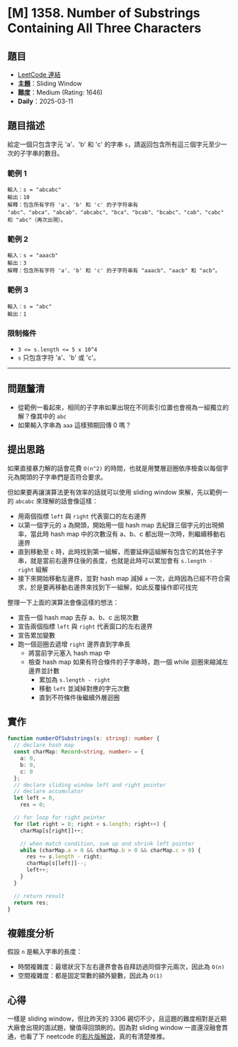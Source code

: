 # \[M\] 1358. Number of Substrings Containing All Three Characters

## 題目

- [LeetCode 連結](https://leetcode.com/problems/number-of-substrings-containing-all-three-characters/)
- **主題**：Sliding Window
- **難度**：Medium (Rating: 1646)
- **Daily**：2025-03-11

## 題目描述

給定一個只包含字元 'a'、'b' 和 'c' 的字串 `s`，請返回包含所有這三個字元至少一次的子字串的數目。

### 範例 1

```plain
輸入：s = "abcabc"
輸出：10
解釋：包含所有字符 'a'、'b' 和 'c' 的子字符串有 "abc"、"abca"、"abcab"、"abcabc"、"bca"、"bcab"、"bcabc"、"cab"、"cabc" 和 "abc"（再次出現）。
```

### 範例 2

```plain
輸入：s = "aaacb"
輸出：3
解釋：包含所有字符 'a'、'b' 和 'c' 的子字符串有 "aaacb"、"aacb" 和 "acb"。
```

### 範例 3

```plain
輸入：s = "abc"
輸出：1
```

### 限制條件

- `3 <= s.length <= 5 x 10^4`
- `s` 只包含字符 'a'、'b' 或 'c'。

---

## 問題釐清

- 從範例一看起來，相同的子字串如果出現在不同索引位置也會視為一組獨立的解？像其中的 `abc`
- 如果輸入字串為 `aaa` 這樣預期回傳 0 嗎？

## 提出思路

如果直接暴力解的話會花費 `O(n^2)` 的時間，也就是用雙層迴圈依序檢查以每個字元為開頭的子字串們是否符合要求。

但如果要再讓演算法更有效率的話就可以使用 sliding window 來解，先以範例一的 `abcabc` 來理解的話會像這樣：

- 用兩個指標 `left` 與 `right` 代表窗口的左右邊界
- 以第一個字元的 `a` 為開頭，開始用一個 hash map 去紀錄三個字元的出現頻率，當此時 hash map 中的次數沒有 a、b、c 都出現一次時，則繼續移動右邊界
- 直到移動至 `c` 時，此時找到第一組解，而要延伸這組解有包含它的其他子字串，就是當前右邊界往後的長度，也就是此時可以累加會有 `s.length - right` 組解
- 接下來開始移動左邊界，並對 hash map 減掉 `a` 一次，此時因為已經不符合需求，於是要再移動右邊界來找到下一組解，如此反覆操作即可找完

整理一下上面的演算法會像這樣的想法：

- 宣告一個 hash map 去存 a、b、c 出現次數
- 宣告兩個指標 `left` 與 `right` 代表窗口的左右邊界
- 宣告累加變數
- 跑一個迴圈去遞增 `right` 邊界直到字串長
  - 將當前字元塞入 hash map 中
  - 檢查 hash map 如果有符合條件的子字串時，跑一個 while 迴圈來縮減左邊界並計數
    - 累加為 `s.length - right`
    - 移動 `left` 並減掉對應的字元次數
    - 直到不符條件後繼續外層迴圈

## 實作

```ts
function numberOfSubstrings(s: string): number {
  // declare hash map
  const charMap: Record<string, number> = {
    a: 0,
    b: 0,
    c: 0
  };
  // declare sliding window left and right pointer
  // declare accumulator
  let left = 0,
    res = 0;

  // for loop for right pointer
  for (let right = 0; right < s.length; right++) {
    charMap[s[right]]++;

    // when match condition, sum up and shrink left pointer
    while (charMap.a > 0 && charMap.b > 0 && charMap.c > 0) {
      res += s.length - right;
      charMap[s[left]]--;
      left++;
    }
  }

  // return result
  return res;
}
```

## 複雜度分析

假設 `n` 是輸入字串的長度：

- 時間複雜度：最壞狀況下左右邊界會各自拜訪過同個字元兩次，因此為 `O(n)`
- 空間複雜度：都是固定常數的額外變數，因此為 `O(1)`

## 心得

一樣是 sliding window，但比昨天的 3306 親切不少，且這題的難度相對是近期大廠會出現的面試題，蠻值得回頭刷的。因為對 sliding window 一直還沒融會貫通，也看了下 neetcode 的[影片版解說](https://www.youtube.com/watch?v=iSf7d2ldp70)，真的有清楚推推。
